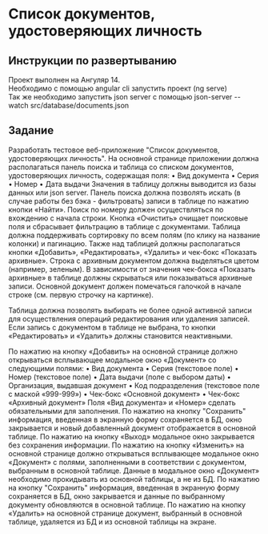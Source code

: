 # Список документов, удостоверяющих личность

## Инструкции по развертыванию

Проект выполнен на Ангуляр 14.  
Необходимо с помощью angular cli запустить проект (ng serve)  
Так же необходимо запустить json server с помощью json-server --watch src/database/documents.json

## Задание

Разработать тестовое веб-приложение
"Список документов, удостоверяющих личность".
На основной странице приложении должна располагаться панель поиска и таблица со списком документов, удостоверяющих личность, содержащая поля:
•	Вид документа
•	Серия
•	Номер
•	Дата выдачи
Значения в таблицу должны выводится из базы данных или json server.
Панель поиска должна позволять искать (в случае работы без бэка - фильтровать) записи в таблице по нажатию кнопки «Найти». Поиск по номеру должен осуществляться по вхождению с начала строки. Кнопка «Очистить» очищает поисковые поля и сбрасывает фильтрацию в таблице с документами.
Таблица должна поддерживать сортировку по всем полям (по клику на название колонки) и пагинацию.
Также над таблицей должны располагаться кнопки «Добавить», «Редактировать», «Удалить» и чек-бокс «Показать архивные». Строка с архивным документом должна выделяться цветом (например, зеленым). В зависимости от значения чек-бокса «Показать архивные» в таблице должны скрываться или показываться архивные записи. 
Основной документ должен помечаться галочкой в начале строке (см. первую строчку на картинке).

Таблица должна позволять выбирать не более одной активной записи для осуществления операций редактирования или удаления записей. Если запись с документом в таблице не выбрана, то кнопки «Редактировать» и «Удалить» должны становится неактивными.

По нажатию на кнопку «Добавить» на основной странице должно открываться всплывающее модальное окно «Документ» со следующими полями:
•	Вид документа
•	Серия (текстовое поле)
•	Номер (текстовое поле)
•	Дата выдачи (поле с выбором даты)
•	Организация, выдавшая документ
•	Код подразделения (текстовое поле с маской «999-999»)
•	Чек-бокс «Основной документ»
•	Чек-бокс «Архивный документ»
Поля «Вид документа» и «Номер» сделать обязательными для заполнения.
По нажатию на кнопку "Сохранить" информация, введенная в экранную форму сохраняется в БД, окно закрывается и новый добавленный документ отображается в основной таблице.
По нажатию на кнопку «Выход» модальное окно закрывается без сохранения информации.
По нажатию на кнопку «Изменить» на основной странице должно открываться всплывающее модальное окно «Документ» с полями, заполненными в соответствии с документом, выбранным в основной таблице. Данные в модальное окно «Документ» необходимо прокидывать из основной таблицы, а не из БД. По нажатию на кнопку "Сохранить" информация, введенная в экранную форму сохраняется в БД, окно закрывается и данные по выбранному документу обновляются в основной таблице.
По нажатию на кнопку «Удалить» на основной странице документ, выбранный в основной таблице, удаляется из БД и из основной таблицы на экране.
